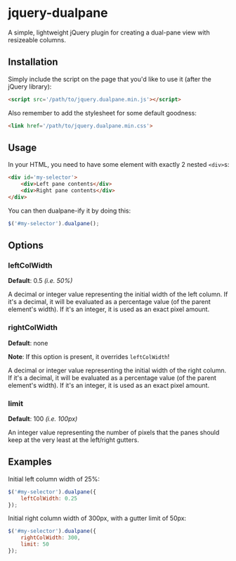 # jquery-dualpane

A simple, lightweight jQuery plugin for creating a dual-pane view with resizeable columns.


## Installation

Simply include the script on the page that you'd like to use it (after the jQuery library):

```HTML
<script src='/path/to/jquery.dualpane.min.js'></script>
```

Also remember to add the stylesheet for some default goodness:

```HTML
<link href='/path/to/jquery.dualpane.min.css'>
```


## Usage

In your HTML, you need to have some element with exactly 2 nested `<div>`s:

```HTML
<div id='my-selector'>
    <div>Left pane contents</div>
    <div>Right pane contents</div>
</div>
```

You can then dualpane-ify it by doing this:

```JavaScript
$('#my-selector').dualpane();
```


## Options

### leftColWidth

**Default**: 0.5 *(i.e. 50%)*

A decimal or integer value representing the initial width of the left column. If it's a decimal, it will be evaluated as a percentage value (of the parent element's width). If it's an integer, it is used as an exact pixel amount.


### rightColWidth

**Default**: none

**Note**: If this option is present, it overrides `leftColWidth`!

A decimal or integer value representing the initial width of the right column. If it's a decimal, it will be evaluated as a percentage value (of the parent element's width). If it's an integer, it is used as an exact pixel amount.


### limit

**Default**: 100 *(i.e. 100px)*

An integer value representing the number of pixels that the panes should keep at the very least at the left/right gutters.


## Examples

Initial left column width of 25%:

```JavaScript
$('#my-selector').dualpane({
    leftColWidth: 0.25
});
```

Initial right column width of 300px, with a gutter limit of 50px:

```JavaScript
$('#my-selector').dualpane({
    rightColWidth: 300,
    limit: 50
});
```
